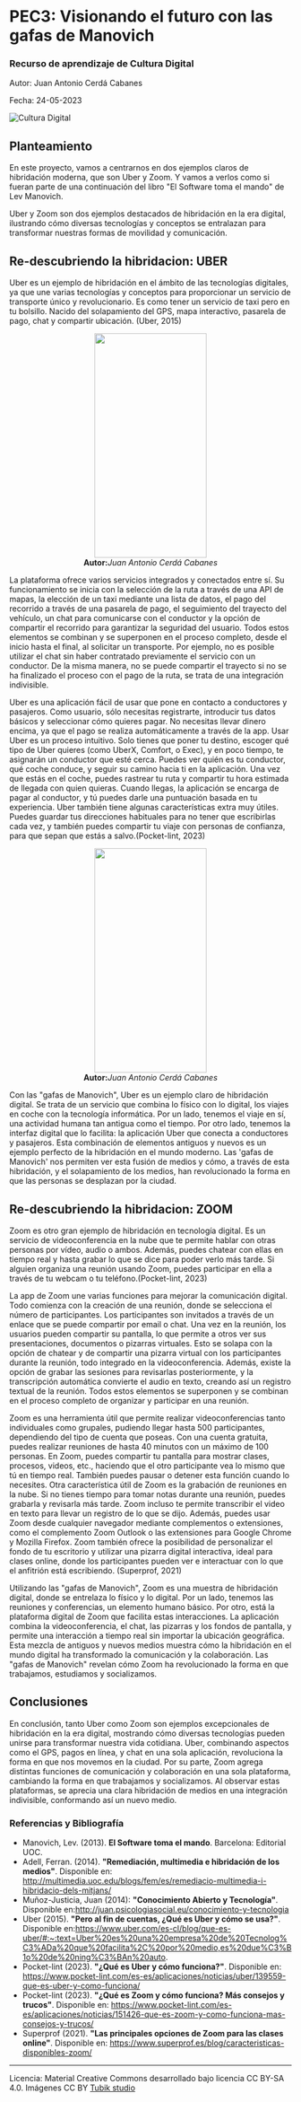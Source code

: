 # PEC3: Visionando el futuro con las gafas de Manovich 

### Recurso de aprendizaje de Cultura Digital 


Autor: Juan Antonio Cerdá Cabanes


Fecha: 24-05-2023

![Cultura Digital](https://miro.medium.com/max/1400/0*9PyyNvrO2PcD3KuU.png) 



## Planteamiento


En este proyecto, vamos a centrarnos en dos ejemplos claros de hibridación moderna, que son Uber y Zoom. Y vamos a verlos como si fueran parte de una continuación del libro "El Software toma el mando" de Lev Manovich.

Uber y Zoom son dos ejemplos destacados de hibridación en la era digital, ilustrando cómo diversas tecnologías y conceptos se entralazan para transformar nuestras formas de movilidad y comunicación.



## Re-descubriendo la hibridacion: UBER

Uber es un ejemplo de hibridación en el ámbito de las tecnologías digitales, ya que une varias tecnologías y conceptos para proporcionar un servicio de transporte único y revolucionario. Es como tener un servicio de taxi pero en tu bolsillo. Nacido del solapamiento del GPS, mapa interactivo, pasarela de pago, chat y compartir ubicación. (Uber, 2015)

<p align="center"><img width="200" height="400" src="https://github.com/jcerdacab/PEC3_Manovich_Reloaded/assets/134504485/85c270c8-db87-4f2e-a18b-3edf4bbb147d"><br><b>Autor:</b><i>Juan Antonio Cerdá Cabanes</i></p>

La plataforma ofrece varios servicios integrados y conectados entre sí. Su funcionamiento se inicia con la selección de la ruta a través de una API de mapas, la elección de un taxi mediante una lista de datos, el pago del recorrido a través de una pasarela de pago, el seguimiento del trayecto del vehículo, un chat para comunicarse con el conductor y la opción de compartir el recorrido para garantizar la seguridad del usuario. Todos estos elementos se combinan y se superponen en el proceso completo, desde el inicio hasta el final, al solicitar un transporte. Por ejemplo, no es posible utilizar el chat sin haber contratado previamente el servicio con un conductor. De la misma manera, no se puede compartir el trayecto si no se ha finalizado el proceso con el pago de la ruta, se trata de una integración indivisible.

Uber es una aplicación fácil de usar que pone en contacto a conductores y pasajeros. Como usuario, sólo necesitas registrarte, introducir tus datos básicos y seleccionar cómo quieres pagar. No necesitas llevar dinero encima, ya que el pago se realiza automáticamente a través de la app.
Usar Uber es un proceso intuitivo. Solo tienes que poner tu destino, escoger qué tipo de Uber quieres (como UberX, Comfort, o Exec), y en poco tiempo, te asignarán un conductor que esté cerca. Puedes ver quién es tu conductor, qué coche conduce, y seguir su camino hacia ti en la aplicación.
Una vez que estás en el coche, puedes rastrear tu ruta y compartir tu hora estimada de llegada con quien quieras. Cuando llegas, la aplicación se encarga de pagar al conductor, y tú puedes darle una puntuación basada en tu experiencia.
Uber también tiene algunas características extra muy útiles. Puedes guardar tus direcciones habituales para no tener que escribirlas cada vez, y también puedes compartir tu viaje con personas de confianza, para que sepan que estás a salvo.(Pocket-lint, 2023)

<p align="center"><img width="200" height="400" src="https://github.com/jcerdacab/PEC3_Manovich_Reloaded/assets/134504485/d474f52c-6daf-4383-b9f0-f9a8c7ffb17b"><br><b>Autor:</b><i>Juan Antonio Cerdá Cabanes</i></p>

Con las "gafas de Manovich", Uber es un ejemplo claro de hibridación digital. Se trata de un servicio que combina lo físico con lo digital, los viajes en coche con la tecnología informática. Por un lado, tenemos el viaje en sí, una actividad humana tan antigua como el tiempo. Por otro lado, tenemos la interfaz digital que lo facilita: la aplicación Uber que conecta a conductores y pasajeros. Esta combinación de elementos antiguos y nuevos es un ejemplo perfecto de la hibridación en el mundo moderno. Las 'gafas de Manovich' nos permiten ver esta fusión de medios y cómo, a través de esta hibridación, y el solapamiento de los medios, han revolucionado la forma en que las personas se desplazan por la ciudad.




## Re-descubriendo la hibridacion: ZOOM

Zoom es otro gran ejemplo de hibridación en tecnología digital. Es un servicio de videoconferencia en la nube que te permite hablar con otras personas por vídeo, audio o ambos. Además, puedes chatear con ellas en tiempo real y hasta grabar lo que se dice para poder verlo más tarde. Si alguien organiza una reunión usando Zoom, puedes participar en ella a través de tu webcam o tu teléfono.(Pocket-lint, 2023)



La app de Zoom une varias funciones para mejorar la comunicación digital. Todo comienza con la creación de una reunión, donde se selecciona el número de participantes. Los participantes son invitados a través de un enlace que se puede compartir por email o chat.
Una vez en la reunión, los usuarios pueden compartir su pantalla, lo que permite a otros ver sus presentaciones, documentos o pizarras virtuales. Esto se solapa con la opción de chatear y de compartir una pizarra virtual con los participantes durante la reunión, todo integrado en la videoconferencia. 
Además, existe la opción de grabar las sesiones para revisarlas posteriormente, y la transcripción automática convierte el audio en texto, creando así un registro textual de la reunión.
Todos estos elementos se superponen y se combinan en el proceso completo de organizar y participar en una reunión.

Zoom es una herramienta útil que permite realizar videoconferencias tanto individuales como grupales, pudiendo llegar hasta 500 participantes, dependiendo del tipo de cuenta que poseas. Con una cuenta gratuita, puedes realizar reuniones de hasta 40 minutos con un máximo de 100 personas.
En Zoom, puedes compartir tu pantalla para mostrar clases, procesos, videos, etc., haciendo que el otro participante vea lo mismo que tú en tiempo real. También puedes pausar o detener esta función cuando lo necesites.
Otra característica útil de Zoom es la grabación de reuniones en la nube. Si no tienes tiempo para tomar notas durante una reunión, puedes grabarla y revisarla más tarde. Zoom incluso te permite transcribir el video en texto para llevar un registro de lo que se dijo.
Además, puedes usar Zoom desde cualquier navegador mediante complementos o extensiones, como el complemento Zoom Outlook o las extensiones para Google Chrome y Mozilla Firefox.
Zoom también ofrece la posibilidad de personalizar el fondo de tu escritorio y utilizar una pizarra digital interactiva, ideal para clases online, donde los participantes pueden ver e interactuar con lo que el anfitrión está escribiendo. (Superprof, 2021)

Utilizando las "gafas de Manovich", Zoom es una muestra de hibridación digital, donde se entrelaza lo físico y lo digital. Por un lado, tenemos las reuniones y conferencias, un elemento humano básico. Por otro, está la plataforma digital de Zoom que facilita estas interacciones. La aplicación combina la videoconferencia, el chat, las pizarras y los fondos de pantalla, y permite una interacción a tiempo real sin importar la ubicación geográfica. Esta mezcla de antiguos y nuevos medios muestra cómo la hibridación en el mundo digital ha transformado la comunicación y la colaboración. Las "gafas de Manovich" revelan cómo Zoom ha revolucionado la forma en que trabajamos, estudiamos y socializamos.

## Conclusiones

En conclusión, tanto Uber como Zoom son ejemplos excepcionales de hibridación en la era digital, mostrando cómo diversas tecnologías pueden unirse para transformar nuestra vida cotidiana. Uber, combinando aspectos como el GPS, pagos en línea, y chat en una sola aplicación, revoluciona la forma en que nos movemos en la ciudad. Por su parte, Zoom agrega distintas funciones de comunicación y colaboración en una sola plataforma, cambiando la forma en que trabajamos y socializamos. Al observar estas plataformas, se aprecia una clara hibridación de medios en una integración indivisible, conformando así un nuevo medio.


### Referencias y Bibliografía

* Manovich, Lev. (2013). **El Software toma el mando**. Barcelona: Editorial UOC.
* Adell, Ferran. (2014). **"Remediación, multimedia e hibridación de los medios"**. Disponible en: http://multimedia.uoc.edu/blogs/fem/es/remediacio-multimedia-i-hibridacio-dels-mitjans/
* Muñoz-Justicia, Juan (2014): **"Conocimiento Abierto y Tecnología"**. Disponible en:http://juan.psicologiasocial.eu/conocimiento-y-tecnologia
* Uber (2015). **"Pero al fin de cuentas, ¿Qué es Uber y cómo se usa?"**. Disponible en:https://www.uber.com/es-cl/blog/que-es-uber/#:~:text=Uber%20es%20una%20empresa%20de%20Tecnolog%C3%ADa%20que%20facilita%2C%20por%20medio,es%20due%C3%B1o%20de%20ning%C3%BAn%20auto.
* Pocket-lint (2023). **"¿Qué es Uber y cómo funciona?"**. Disponible en: https://www.pocket-lint.com/es-es/aplicaciones/noticias/uber/139559-que-es-uber-y-como-funciona/
* Pocket-lint (2023). **"¿Qué es Zoom y cómo funciona? Más consejos y trucos"**. Disponible en: https://www.pocket-lint.com/es-es/aplicaciones/noticias/151426-que-es-zoom-y-como-funciona-mas-consejos-y-trucos/
* Superprof (2021). **"Las principales opciones de Zoom para las clases online"**. Disponible en: https://www.superprof.es/blog/caracteristicas-disponibles-zoom/ 










----

Licencia: Material Creative Commons desarrollado bajo licencia CC BY-SA 4.0. Imágenes CC BY [Tubik studio](https://blog.tubikstudio.com/how-to-create-original-flat-illustrations-designers-tips/) 
